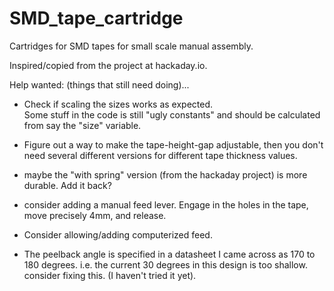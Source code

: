# SMD_tape_cartridge
Cartridges for SMD tapes for small scale manual assembly. 

Inspired/copied from the project at hackaday.io. 

Help wanted: (things that still need doing)... 
* Check if scaling the sizes works as expected.    
  Some stuff in the code is still "ugly constants" and 
  should be calculated from say the "size" variable. 
  
* Figure out a way to make the tape-height-gap adjustable, 
  then you don't need several different versions for different 
  tape thickness values. 
  
* maybe the "with spring" version (from the hackaday project)
  is more durable. Add it back?
  
* consider adding a manual feed lever. Engage in the holes in the 
  tape, move precisely 4mm, and release. 
  
* Consider allowing/adding computerized feed. 

* The peelback angle is specified in a datasheet I came across as
  170 to 180 degrees. i.e. the current 30 degrees in this design is
  too shallow. consider fixing this. (I haven't tried it yet). 
  

